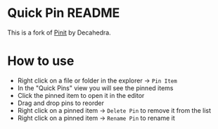 # Quick Pin README

This is a fork of [Pinit](https://github.com/Decahedra/pinit) by Decahedra. 

# How to use
- Right click on a file or folder in the explorer -> `Pin Item`
- In the "Quick Pins" view you will see the pinned items
- Click the pinned item to open it in the editor
- Drag and drop pins to reorder
- Right click on a pinned item -> `Delete Pin` to remove it from the list
- Right click on a pinned item -> `Rename Pin` to rename it